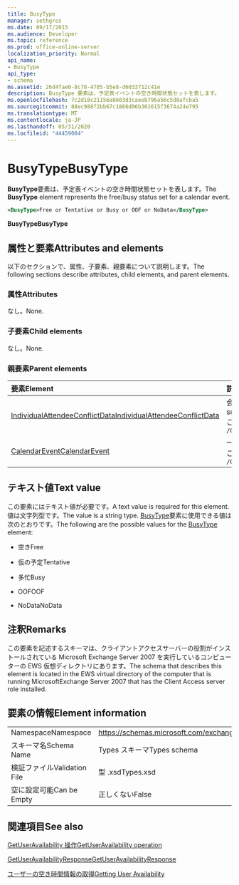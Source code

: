 ```yaml
---
title: BusyType
manager: sethgros
ms.date: 09/17/2015
ms.audience: Developer
ms.topic: reference
ms.prod: office-online-server
localization_priority: Normal
api_name:
- BusyType
api_type:
- schema
ms.assetid: 26d4fae0-8c78-4705-b5e8-d6033712c41e
description: BusyType 要素は、予定表イベントの空き時間状態セットを表します。
ms.openlocfilehash: 7c2d18c21156a8603d3caeeb796a56c5d8afcba5
ms.sourcegitcommit: 88ec988f2bb67c1866d06b361615f3674a24e795
ms.translationtype: MT
ms.contentlocale: ja-JP
ms.lasthandoff: 05/31/2020
ms.locfileid: "44459084"
---
```

# <a name="busytype"></a><span data-ttu-id="b490f-103">BusyType</span><span class="sxs-lookup"><span data-stu-id="b490f-103">BusyType</span></span>

<span data-ttu-id="b490f-104">**BusyType**要素は、予定表イベントの空き時間状態セットを表します。</span><span class="sxs-lookup"><span data-stu-id="b490f-104">The **BusyType** element represents the free/busy status set for a calendar event.</span></span> 
  
```xml
<BusyType>Free or Tentative or Busy or OOF or NoData</BusyType>
```

 <span data-ttu-id="b490f-105">**BusyType**</span><span class="sxs-lookup"><span data-stu-id="b490f-105">**BusyType**</span></span>
## <a name="attributes-and-elements"></a><span data-ttu-id="b490f-106">属性と要素</span><span class="sxs-lookup"><span data-stu-id="b490f-106">Attributes and elements</span></span>

<span data-ttu-id="b490f-107">以下のセクションで、属性、子要素、親要素について説明します。</span><span class="sxs-lookup"><span data-stu-id="b490f-107">The following sections describe attributes, child elements, and parent elements.</span></span>
  
### <a name="attributes"></a><span data-ttu-id="b490f-108">属性</span><span class="sxs-lookup"><span data-stu-id="b490f-108">Attributes</span></span>

<span data-ttu-id="b490f-109">なし。</span><span class="sxs-lookup"><span data-stu-id="b490f-109">None.</span></span>
  
### <a name="child-elements"></a><span data-ttu-id="b490f-110">子要素</span><span class="sxs-lookup"><span data-stu-id="b490f-110">Child elements</span></span>

<span data-ttu-id="b490f-111">なし。</span><span class="sxs-lookup"><span data-stu-id="b490f-111">None.</span></span>
  
### <a name="parent-elements"></a><span data-ttu-id="b490f-112">親要素</span><span class="sxs-lookup"><span data-stu-id="b490f-112">Parent elements</span></span>

|<span data-ttu-id="b490f-113">**要素**</span><span class="sxs-lookup"><span data-stu-id="b490f-113">**Element**</span></span>|<span data-ttu-id="b490f-114">**説明**</span><span class="sxs-lookup"><span data-stu-id="b490f-114">**Description**</span></span>|
|:-----|:-----|
|[<span data-ttu-id="b490f-115">IndividualAttendeeConflictData</span><span class="sxs-lookup"><span data-stu-id="b490f-115">IndividualAttendeeConflictData</span></span>](individualattendeeconflictdata.md) <br/> |<span data-ttu-id="b490f-116">会議の提案時刻と同時に発生する時間枠のユーザーまたは連絡先の空き時間状態を格納します。</span><span class="sxs-lookup"><span data-stu-id="b490f-116">Contains a user's or contact's free/busy status for a time window that occurs at the same time as the suggested meeting time.</span></span>  <br/> <span data-ttu-id="b490f-117">この要素の XPath 式を次に示します。</span><span class="sxs-lookup"><span data-stu-id="b490f-117">The following is the XPath expression to this element:</span></span>  <br/>  `/GetUserAvailabilityResponse/SuggestionsResponse/SuggestionDayResultArray/SuggestionDayResult[i]/SuggestionArray/Suggestion[i]/AttendeeConflictDataArray/IndividualAttendeeConflictData` <br/> |
|[<span data-ttu-id="b490f-118">CalendarEvent</span><span class="sxs-lookup"><span data-stu-id="b490f-118">CalendarEvent</span></span>](calendarevent.md) <br/> |<span data-ttu-id="b490f-119">一意の予定表アイテムの出現を表します。</span><span class="sxs-lookup"><span data-stu-id="b490f-119">Represents a unique calendar item occurrence.</span></span>  <br/> <span data-ttu-id="b490f-120">この要素の XPath 式を次に示します。</span><span class="sxs-lookup"><span data-stu-id="b490f-120">The following is the XPath expression to this element:</span></span>  <br/>  `/GetUserAvailabilityResponse/FreeBusyResponseArray/FreeBusyResponse/FreeBusyView/CalendarEventArray/CalendarEvent[i]` <br/> |
   
## <a name="text-value"></a><span data-ttu-id="b490f-121">テキスト値</span><span class="sxs-lookup"><span data-stu-id="b490f-121">Text value</span></span>

<span data-ttu-id="b490f-122">この要素にはテキスト値が必要です。</span><span class="sxs-lookup"><span data-stu-id="b490f-122">A text value is required for this element.</span></span> <span data-ttu-id="b490f-123">値は文字列型です。</span><span class="sxs-lookup"><span data-stu-id="b490f-123">The value is a string type.</span></span> <span data-ttu-id="b490f-124">[BusyType](busytype.md)要素に使用できる値は次のとおりです。</span><span class="sxs-lookup"><span data-stu-id="b490f-124">The following are the possible values for the [BusyType](busytype.md) element:</span></span> 
  
- <span data-ttu-id="b490f-125">空き</span><span class="sxs-lookup"><span data-stu-id="b490f-125">Free</span></span>
    
- <span data-ttu-id="b490f-126">仮の予定</span><span class="sxs-lookup"><span data-stu-id="b490f-126">Tentative</span></span>
    
- <span data-ttu-id="b490f-127">多忙</span><span class="sxs-lookup"><span data-stu-id="b490f-127">Busy</span></span>
    
- <span data-ttu-id="b490f-128">OOF</span><span class="sxs-lookup"><span data-stu-id="b490f-128">OOF</span></span>
    
- <span data-ttu-id="b490f-129">NoData</span><span class="sxs-lookup"><span data-stu-id="b490f-129">NoData</span></span>
    
## <a name="remarks"></a><span data-ttu-id="b490f-130">注釈</span><span class="sxs-lookup"><span data-stu-id="b490f-130">Remarks</span></span>

<span data-ttu-id="b490f-131">この要素を記述するスキーマは、クライアントアクセスサーバーの役割がインストールされている Microsoft Exchange Server 2007 を実行しているコンピューターの EWS 仮想ディレクトリにあります。</span><span class="sxs-lookup"><span data-stu-id="b490f-131">The schema that describes this element is located in the EWS virtual directory of the computer that is running MicrosoftExchange Server 2007 that has the Client Access server role installed.</span></span>
  
## <a name="element-information"></a><span data-ttu-id="b490f-132">要素の情報</span><span class="sxs-lookup"><span data-stu-id="b490f-132">Element information</span></span>

|||
|:-----|:-----|
|<span data-ttu-id="b490f-133">Namespace</span><span class="sxs-lookup"><span data-stu-id="b490f-133">Namespace</span></span>  <br/> |https://schemas.microsoft.com/exchange/services/2006/types  <br/> |
|<span data-ttu-id="b490f-134">スキーマ名</span><span class="sxs-lookup"><span data-stu-id="b490f-134">Schema Name</span></span>  <br/> |<span data-ttu-id="b490f-135">Types スキーマ</span><span class="sxs-lookup"><span data-stu-id="b490f-135">Types schema</span></span>  <br/> |
|<span data-ttu-id="b490f-136">検証ファイル</span><span class="sxs-lookup"><span data-stu-id="b490f-136">Validation File</span></span>  <br/> |<span data-ttu-id="b490f-137">型 .xsd</span><span class="sxs-lookup"><span data-stu-id="b490f-137">Types.xsd</span></span>  <br/> |
|<span data-ttu-id="b490f-138">空に設定可能</span><span class="sxs-lookup"><span data-stu-id="b490f-138">Can be Empty</span></span>  <br/> |<span data-ttu-id="b490f-139">正しくない</span><span class="sxs-lookup"><span data-stu-id="b490f-139">False</span></span>  <br/> |
   
## <a name="see-also"></a><span data-ttu-id="b490f-140">関連項目</span><span class="sxs-lookup"><span data-stu-id="b490f-140">See also</span></span>



[<span data-ttu-id="b490f-141">GetUserAvailability 操作</span><span class="sxs-lookup"><span data-stu-id="b490f-141">GetUserAvailability operation</span></span>](getuseravailability-operation.md)
  
[<span data-ttu-id="b490f-142">GetUserAvailabilityResponse</span><span class="sxs-lookup"><span data-stu-id="b490f-142">GetUserAvailabilityResponse</span></span>](getuseravailabilityresponse.md)


[<span data-ttu-id="b490f-143">ユーザーの空き時間情報の取得</span><span class="sxs-lookup"><span data-stu-id="b490f-143">Getting User Availability</span></span>](https://msdn.microsoft.com/library/d4133fcb-9b0f-4e6b-aadf-a389da83516a%28Office.15%29.aspx)

